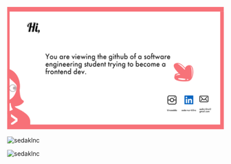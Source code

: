 
![logo](https://github.com/sedaklnc/sedaklnc/blob/main/image%20(2).png)

<p align="left">
</p>

<p><img align="left" src="https://github-readme-stats.vercel.app/api/top-langs?username=sedaklnc&show_icons=true&theme=tokyonight&title_color=207178&text_color=a00f5c&locale=en&layout=compact" alt="sedaklnc" width='469px' /></p> 
<br>
<p><img align="left" src="https://github-readme-streak-stats.herokuapp.com/?user=sedaklnc&theme=dark" alt="sedaklnc"  width='469'/></p>



  


